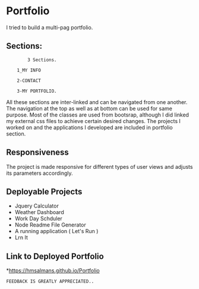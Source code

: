 # Portfolio

I tried to build a multi-pag portfolio. 
## Sections:
            3 Sections.

        1_MY INFO
        
        2-CONTACT
        
        3-MY PORTFOLIO.
        
All these sections are inter-linked and can be navigated from one another. The navigation at the top as well as at bottom can be used for same purpose. Most of the classes are used from bootsrap, although I did linked my external css files to achieve certain desired changes. The projects I worked on and the applications I developed are included in portfolio section.
                
     
     
     
   ## Responsiveness
   
   The project is made responsive for different types of user views and adjusts its parameters accordingly.  

   ## Deployable Projects
   - Jquery Calculator
   - Weather Dashboard
   - Work Day Schduler
   - Node Readme File Generator
   - A running application ( Let's Run )
   - Lrn It

## Link to Deployed Portfolio  

*https://hmsalmans.github.io/Portfolio
    
     
    
    FEEDBACK IS GREATLY APPRECIATED..